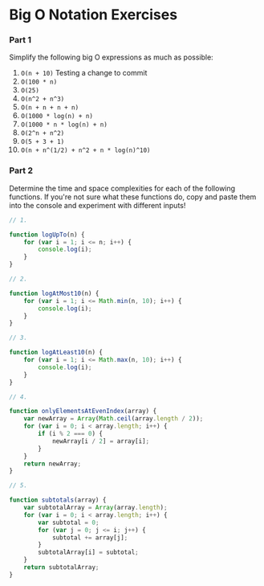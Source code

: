 # Big O Notation Exercises

### Part 1

Simplify the following big O expressions as much as possible:

1. `O(n + 10)` Testing a change to commit
2. `O(100 * n)`
3. `O(25)`
4. `O(n^2 + n^3)`
5. `O(n + n + n + n)`
6. `O(1000 * log(n) + n)`
7. `O(1000 * n * log(n) + n)`
8. `O(2^n + n^2)`
9. `O(5 + 3 + 1)`
10. `O(n + n^(1/2) + n^2 + n * log(n)^10)`

### Part 2

Determine the time and space complexities for each of the following functions. If you're not sure what these functions do, copy and paste them into the console and experiment with different inputs!


```js
// 1.

function logUpTo(n) {
    for (var i = 1; i <= n; i++) {
        console.log(i);
    }
}

// 2. 

function logAtMost10(n) {
    for (var i = 1; i <= Math.min(n, 10); i++) {
        console.log(i);
    }
}

// 3. 

function logAtLeast10(n) {
    for (var i = 1; i <= Math.max(n, 10); i++) {
        console.log(i);
    }
}

// 4.

function onlyElementsAtEvenIndex(array) {
    var newArray = Array(Math.ceil(array.length / 2));
    for (var i = 0; i < array.length; i++) {
        if (i % 2 === 0) {
            newArray[i / 2] = array[i];
        }
    }
    return newArray;
}

// 5. 

function subtotals(array) {
    var subtotalArray = Array(array.length);
    for (var i = 0; i < array.length; i++) {
        var subtotal = 0;
        for (var j = 0; j <= i; j++) {
            subtotal += array[j];
        }
        subtotalArray[i] = subtotal;
    }
    return subtotalArray;
}
```
